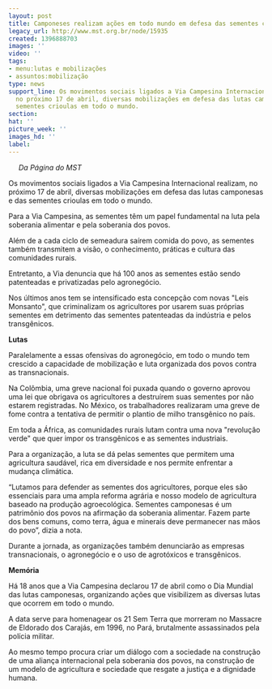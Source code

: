 ```yaml
---
layout: post
title: Camponeses realizam ações em todo mundo em defesa das sementes crioulas
legacy_url: http://www.mst.org.br/node/15935
created: 1396888703
images: ''
video: ''
tags:
- menu:lutas e mobilizações
- assuntos:mobilização
type: news
support_line: Os movimentos sociais ligados a Via Campesina Internacional realizam,
  no próximo 17 de abril, diversas mobilizações em defesa das lutas camponesas e das
  sementes crioulas em todo o mundo.
section: 
hat: ''
picture_week: ''
images_hd: ''
label: 
---
```

<p><img style="margin: 10px; float: left;" src="http://www.mst.org.br/sites/default/files/Lutas_via.jpg" alt=""></p><p><em>Da Página do MST<br></em></p><p>Os movimentos sociais ligados a Via Campesina Internacional realizam, no próximo 17 de abril, diversas mobilizações em defesa das lutas camponesas e das sementes crioulas em todo o mundo.&nbsp;</p><p>Para a Via Campesina, as sementes têm um papel fundamental na luta pela soberania alimentar e pela soberania dos povos.&nbsp;</p><p>Além de a cada ciclo de semeadura saírem comida do povo, as sementes também transmitem a visão, o conhecimento, práticas e cultura das comunidades rurais.&nbsp;</p><p>Entretanto, a Via denuncia que há 100 anos as sementes estão sendo patenteadas e privatizadas pelo agronegócio.&nbsp;</p><p>Nos últimos anos tem se intensificado esta concepção com novas "Leis Monsanto", que criminalizam os agricultores por usarem suas próprias sementes em detrimento das sementes patenteadas da indústria e pelos transgênicos.</p><p><strong>Lutas</strong></p><p>Paralelamente a essas ofensivas do agronegócio, em todo o mundo tem crescido a capacidade de mobilização e luta organizada dos povos contra as transnacionais.&nbsp;</p><p>Na Colômbia, uma greve nacional foi puxada quando o governo aprovou uma lei que obrigava os agricultores a destruírem suas sementes por não estarem registradas. No México, os trabalhadores realizaram uma greve de fome contra a tentativa de permitir o plantio de milho transgênico no país.&nbsp;</p><p>Em toda a África, as comunidades rurais lutam contra uma nova "revolução verde" que quer impor os transgênicos e as sementes industriais.&nbsp;</p><p>Para a organização, a luta se dá pelas sementes que permitem uma agricultura saudável, rica em diversidade e nos permite enfrentar a mudança climática.</p><p>“Lutamos para defender as sementes dos agricultores, porque eles são essenciais para uma ampla reforma agrária e nosso modelo de agricultura baseado na produção agroecológica. Sementes camponesas é um patrimônio dos povos na afirmação da soberania alimentar. Fazem parte dos bens comuns, como terra, água e minerais deve permanecer nas mãos do povo”, dizia a nota.</p><p>Durante a jornada, as organizações também denunciarão as empresas transnacionais, o agronegócio e o uso de agrotóxicos e transgênicos.&nbsp;</p><p><strong>Memória</strong></p><p>Há 18 anos que a Via Campesina declarou 17 de abril como o Dia Mundial das lutas camponesas, organizando ações que visibilizem as diversas lutas que ocorrem em todo o mundo.</p><p>A data serve para homenagear os 21 Sem Terra que morreram no Massacre de Eldorado dos Carajás, em 1996, no Pará, brutalmente assassinados pela polícia militar.</p><p>Ao mesmo tempo procura criar um diálogo com a sociedade na construção de uma aliança internacional pela soberania dos povos, na construção de um modelo de agricultura e sociedade que resgate a justiça e a dignidade humana.</p><div>&nbsp;</div>
